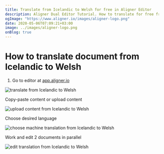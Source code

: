 ```yaml
---
title: Translate from Icelandic to Welsh for free in Aligner Editor
description: Aligner Dual Editor Tutorial. How to translate for free from Icelandic to Welsh. Aligner is multilingual document management platform. 
ogImage: "https://www.aligner.io/images/aligner-logo.png"
date: 2020-05-06T07:09:21+03:00
image: ../images/aligner-logo.png
onBlog: true
---
```


# How to translate document from Icelandic to Welsh

1. Go to editor at [app.aligner.io](https://app.aligner.io "Aligner App web page")

![translate from Icelandic to Welsh](../aligner-blank-editor.png "translate from Icelandic to Welsh")

Copy-paste content or upload content

![upload content from Icelandic to Welsh](../aligner-uploaded-document.png "upload content from Icelandic to Welsh")

Choose desired language

![choose machine translation from Icelandic to Welsh](../aligner-language-dropdown.png "choose machine translation from Icelandic to Welsh")

Work and edit 2 documents in parallel

![edit translation from Icelandic to Welsh](../aligner-double-sitded-editor.png "edit translation from Icelandic to Welsh")

